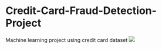 # Credit-Card-Fraud-Detection-Project
Machine learning project using credit card dataset 
<img src='http://s8.picofile.com/file/8344100018/workflow3.png'>
